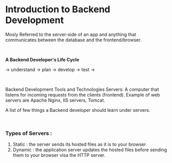 # Introduction to Backend Development

Mosly Referred to the server-side of an app and anything that communicates between the database and the frontend/browser.

<br>

**A Backend Developer's Life Cycle**

-> understand -> plan -> develop -> test ->

<br>

Backend Development Tools and Technologies
Servers:
A computer that listens for incoming requests from the clients (frontend). Example of web servers are Apache Nginx, IIS servers, Tomcat.

A list of few things a Backend developer should learn under servers.

<br>

### **Types of Servers** :

1. Static : the server sends its hosted files as it is to your browser
2. Dynamic : the application server updates the hosted files before sending them to your browser visa the HTTP server.